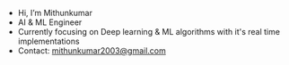 - Hi, I’m Mithunkumar
- AI & ML Engineer
- Currently focusing on Deep learning & ML algorithms with it's real time implementations
- Contact: mithunkumar2003@gmail.com
